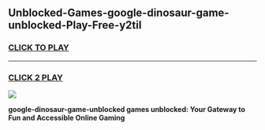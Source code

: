 
## Unblocked-Games-google-dinosaur-game-unblocked-Play-Free-y2til
<h3>
<a href="https://premium76.site?title=google-dinosaur-game-unblocked&ref=23A">CLICK TO PLAY</a></h3>
<hr>

<h3>
<a href="https://premium76.site?title=google-dinosaur-game-unblocked&ref=23A">CLICK 2 PLAY</a>
  
</h3>

<a href="https://premium76.site?title=google-dinosaur-game-unblocked&ref=23A"><img src="https://clearcache.store/games.png"></a>


**google-dinosaur-game-unblocked games unblocked: Your Gateway to Fun and Accessible Online Gaming**
